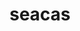 ---
title: "seacas"
layout: cache
categories: [package, develop]
meta: {"versions": ["2022-10-14"], "compilers": ["msvc@=19.39.33523"], "oss": ["windows10.0.20348"], "platforms": ["windows"], "targets": ["x86_64"], "stacks": ["root", "windows-vis"], "num_specs": 3, "num_specs_by_stack": {"windows-vis": 3, "root": 3}}
spec_details: [{"hash": "724xeha27xu67xuf2eqm7wk2p6uevodo", "compiler": "msvc@=19.39.33523", "versions": ["2022-10-14"], "os": "windows10.0.20348", "platform": "windows", "target": "x86_64", "variants": ["~adios2", "+applications", "build_system=cmake", "build_type=Release", "+cgns", "~faodel", "~fortran", "generator=ninja", "~ipo", "+legacy", "~matio", "~metis", "~mpi", "~pamgen", "patches=d088208", "~shared", "+tests", "~thread_safe", "~x11", "~zlib"], "stacks": ["windows-vis", "root"], "size": "-", "tarball": "https://binaries.spack.io/develop/build_cache/windows-windows10.0.20348-x86_64/msvc-19.39.33523/seacas-2022-10-14/windows-windows10.0.20348-x86_64-msvc-19.39.33523-seacas-2022-10-14-724xeha27xu67xuf2eqm7wk2p6uevodo.spack"}, {"hash": "m4lnwmz4ilyi3batdhzxqu2lvsum4zkx", "compiler": "msvc@=19.39.33523", "versions": ["2022-10-14"], "os": "windows10.0.20348", "platform": "windows", "target": "x86_64", "variants": ["~adios2", "+applications", "build_system=cmake", "build_type=Release", "+cgns", "~faodel", "~fortran", "generator=ninja", "~ipo", "+legacy", "~matio", "~metis", "~mpi", "~pamgen", "patches=d088208", "~shared", "+tests", "~thread_safe", "~x11", "~zlib"], "stacks": ["windows-vis", "root"], "size": "-", "tarball": "https://binaries.spack.io/develop/build_cache/windows-windows10.0.20348-x86_64/msvc-19.39.33523/seacas-2022-10-14/windows-windows10.0.20348-x86_64-msvc-19.39.33523-seacas-2022-10-14-m4lnwmz4ilyi3batdhzxqu2lvsum4zkx.spack"}, {"hash": "7vuwahzaypia5bes6jbm47fzf74xwbib", "compiler": "msvc@=19.39.33523", "versions": ["2022-10-14"], "os": "windows10.0.20348", "platform": "windows", "target": "x86_64", "variants": ["~adios2", "+applications", "build_system=cmake", "build_type=Release", "+cgns", "~faodel", "~fortran", "generator=ninja", "~ipo", "+legacy", "~matio", "~metis", "~mpi", "~pamgen", "patches=d088208", "~shared", "+tests", "~thread_safe", "~x11", "~zlib"], "stacks": ["windows-vis", "root"], "size": "-", "tarball": "https://binaries.spack.io/develop/build_cache/windows-windows10.0.20348-x86_64/msvc-19.39.33523/seacas-2022-10-14/windows-windows10.0.20348-x86_64-msvc-19.39.33523-seacas-2022-10-14-7vuwahzaypia5bes6jbm47fzf74xwbib.spack"}]
---